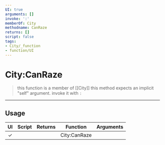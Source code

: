 ```yaml
---
UI: true
arguments: []
invoke: ':'
memberOf: City
methodname: CanRaze
returns: []
script: false
tags:
- City/_function
- function/UI
---
```

# City:CanRaze
> this function is a member of [[City]]
> this method expects an implicit "self" argument. invoke it with `:`
-----
## Usage
|  UI | Script | Returns | Function | Arguments |
|:---:|:------:|-------:|:--------:|:---------|
|✓| ||City:CanRaze||
